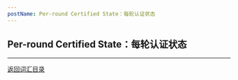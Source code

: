 ```yaml
---
postName: Per-round Certified State：每轮认证状态 
---
```

## Per-round Certified State：每轮认证状态 




---
[返回词汇目录](../glossary)